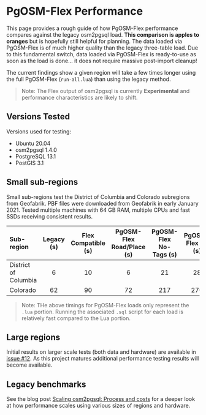# PgOSM-Flex Performance

This page provides a rough guide of how PgOSM-Flex performance compares
against the legacy osm2pgsql load.  **This comparison is apples to oranges** but
is hopefully still helpful for planning.
The data loaded via PgOSM-Flex is of much higher quality than the
legacy three-table load.  Due to this fundamental switch, data loaded
via PgOSM-Flex is ready-to-use as soon as the load is done...
it does not require massive post-import cleanup!

The current findings show a given region will take a few times longer using the
full PgOSM-Flex (`run-all.lua`) than using the legacy method.

> Note: The Flex output of osm2pgsql is currently **Experimental**
and performance characteristics are likely to shift. 


## Versions Tested

Versions used for testing:

* Ubuntu 20.04
* osm2pgsql 1.4.0
* PostgreSQL 13.1
* PostGIS 3.1


## Small sub-regions

Small sub-regions test the District of Columbia and Colorado subregions from
Geofabrik. PBF files were downloaded from Geofabrik in early January 2021.
Tested multiple machines with 64 GB RAM, multiple CPUs and fast SSDs receiving
consistent results.


| Sub-region | Legacy (s) | Flex Compatible (s) | PgOSM-Flex Road/Place (s) | PgOSM-Flex No-Tags (s) | PgOSM-Flex All (s) |
|    :---    |    :-:    |    :-:    |    :-:    |     :-:    |    :-:    |
|    District of Columbia    |    6    |    10    |    6     |     21    |    28    |
|    Colorado     |    62    |    90    |    72    |    217    |    270    |


> Note: THe above timings for PgOSM-Flex loads only represent the `.lua` portion.  Running the associated `.sql` script for each load is relatively fast compared to the Lua portion.


## Large regions

Initial results on larger scale tests (both data and hardware) are available
in [issue #12](https://github.com/rustprooflabs/pgosm-flex/issues/12).  As this project
matures additional performance testing results will become available.

## Legacy benchmarks

See the blog post
[Scaling osm2pgsql: Process and costs](https://blog.rustprooflabs.com/2019/10/osm2pgsql-scaling)
for a deeper look at how performance scales using various sizes of regions and hardware.

